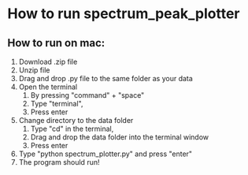 # How to run spectrum_peak_plotter

## How to run on mac:
1. Download .zip file
1. Unzip file
1. Drag and drop .py file to the same folder as your data
1. Open the terminal
    1. By pressing "command" + "space"
    1. Type "terminal",
    1. Press enter
1. Change directory to the data folder
    1. Type "cd" in the terminal,
    1. Drag and drop the data folder into the terminal window
    1. Press enter
1. Type "python spectrum_plotter.py" and press "enter"
1. The program should run!
